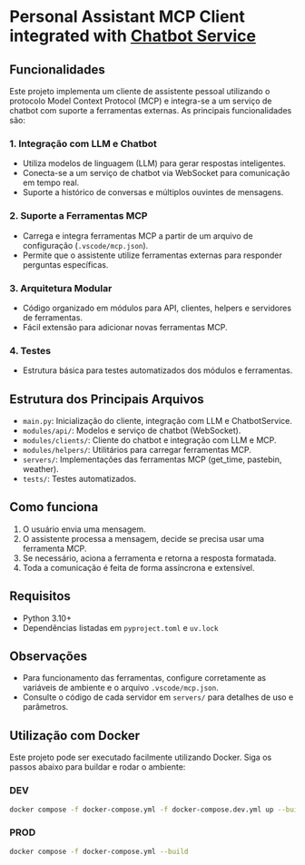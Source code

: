 # Personal Assistant MCP Client integrated with [Chatbot Service](https://github.com/c1r5/chatbot-service)

## Funcionalidades

Este projeto implementa um cliente de assistente pessoal utilizando o protocolo Model Context Protocol (MCP) e integra-se a um serviço de chatbot com suporte a ferramentas externas. As principais funcionalidades são:

### 1. Integração com LLM e Chatbot
- Utiliza modelos de linguagem (LLM) para gerar respostas inteligentes.
- Conecta-se a um serviço de chatbot via WebSocket para comunicação em tempo real.
- Suporte a histórico de conversas e múltiplos ouvintes de mensagens.

### 2. Suporte a Ferramentas MCP
- Carrega e integra ferramentas MCP a partir de um arquivo de configuração (`.vscode/mcp.json`).
- Permite que o assistente utilize ferramentas externas para responder perguntas específicas.

### 3. Arquitetura Modular
- Código organizado em módulos para API, clientes, helpers e servidores de ferramentas.
- Fácil extensão para adicionar novas ferramentas MCP.

### 4. Testes
- Estrutura básica para testes automatizados dos módulos e ferramentas.

## Estrutura dos Principais Arquivos
- `main.py`: Inicialização do cliente, integração com LLM e ChatbotService.
- `modules/api/`: Modelos e serviço de chatbot (WebSocket).
- `modules/clients/`: Cliente do chatbot e integração com LLM e MCP.
- `modules/helpers/`: Utilitários para carregar ferramentas MCP.
- `servers/`: Implementações das ferramentas MCP (get_time, pastebin, weather).
- `tests/`: Testes automatizados.

## Como funciona
1. O usuário envia uma mensagem.
2. O assistente processa a mensagem, decide se precisa usar uma ferramenta MCP.
3. Se necessário, aciona a ferramenta e retorna a resposta formatada.
4. Toda a comunicação é feita de forma assíncrona e extensível.

## Requisitos
- Python 3.10+
- Dependências listadas em `pyproject.toml` e `uv.lock`

## Observações
- Para funcionamento das ferramentas, configure corretamente as variáveis de ambiente e o arquivo `.vscode/mcp.json`.
- Consulte o código de cada servidor em `servers/` para detalhes de uso e parâmetros.

## Utilização com Docker

Este projeto pode ser executado facilmente utilizando Docker. Siga os passos abaixo para buildar e rodar o ambiente:

### DEV

```bash
docker compose -f docker-compose.yml -f docker-compose.dev.yml up --build --watch
```

### PROD

```bash
docker compose -f docker-compose.yml --build
```